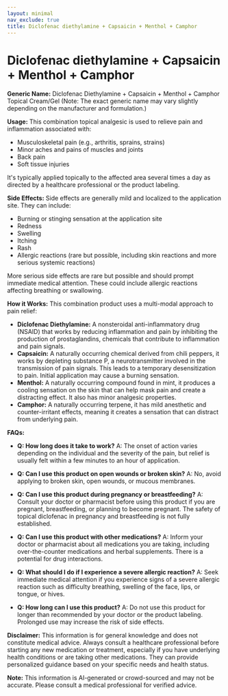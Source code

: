 ```yaml
---
layout: minimal
nav_exclude: true
title: Diclofenac diethylamine + Capsaicin + Menthol + Camphor
---
```


# Diclofenac diethylamine + Capsaicin + Menthol + Camphor

**Generic Name:** Diclofenac Diethylamine + Capsaicin + Menthol + Camphor Topical Cream/Gel (Note:  The exact generic name may vary slightly depending on the manufacturer and formulation.)

**Usage:** This combination topical analgesic is used to relieve pain and inflammation associated with:

* Musculoskeletal pain (e.g., arthritis, sprains, strains)
* Minor aches and pains of muscles and joints
* Back pain
* Soft tissue injuries

It's typically applied topically to the affected area several times a day as directed by a healthcare professional or the product labeling.

**Side Effects:** Side effects are generally mild and localized to the application site.  They can include:

* Burning or stinging sensation at the application site
* Redness
* Swelling
* Itching
* Rash
* Allergic reactions (rare but possible, including skin reactions and more serious systemic reactions)

More serious side effects are rare but possible and should prompt immediate medical attention. These could include allergic reactions affecting breathing or swallowing.

**How it Works:** This combination product uses a multi-modal approach to pain relief:

* **Diclofenac Diethylamine:** A nonsteroidal anti-inflammatory drug (NSAID) that works by reducing inflammation and pain by inhibiting the production of prostaglandins, chemicals that contribute to inflammation and pain signals.
* **Capsaicin:** A naturally occurring chemical derived from chili peppers, it works by depleting substance P, a neurotransmitter involved in the transmission of pain signals.  This leads to a temporary desensitization to pain. Initial application may cause a burning sensation.
* **Menthol:** A naturally occurring compound found in mint, it produces a cooling sensation on the skin that can help mask pain and create a distracting effect.  It also has minor analgesic properties.
* **Camphor:** A naturally occurring terpene, it has mild anesthetic and counter-irritant effects, meaning it creates a sensation that can distract from underlying pain.


**FAQs:**

* **Q: How long does it take to work?** A: The onset of action varies depending on the individual and the severity of the pain, but relief is usually felt within a few minutes to an hour of application.

* **Q: Can I use this product on open wounds or broken skin?** A: No, avoid applying to broken skin, open wounds, or mucous membranes.

* **Q: Can I use this product during pregnancy or breastfeeding?** A:  Consult your doctor or pharmacist before using this product if you are pregnant, breastfeeding, or planning to become pregnant.  The safety of topical diclofenac in pregnancy and breastfeeding is not fully established.

* **Q:  Can I use this product with other medications?** A: Inform your doctor or pharmacist about all medications you are taking, including over-the-counter medications and herbal supplements.  There is a potential for drug interactions.

* **Q: What should I do if I experience a severe allergic reaction?** A:  Seek immediate medical attention if you experience signs of a severe allergic reaction such as difficulty breathing, swelling of the face, lips, or tongue, or hives.

* **Q: How long can I use this product?** A: Do not use this product for longer than recommended by your doctor or the product labeling.  Prolonged use may increase the risk of side effects.

**Disclaimer:** This information is for general knowledge and does not constitute medical advice.  Always consult a healthcare professional before starting any new medication or treatment, especially if you have underlying health conditions or are taking other medications.  They can provide personalized guidance based on your specific needs and health status.


**Note:** This information is AI-generated or crowd-sourced and may not be accurate. Please consult a medical professional for verified advice.
